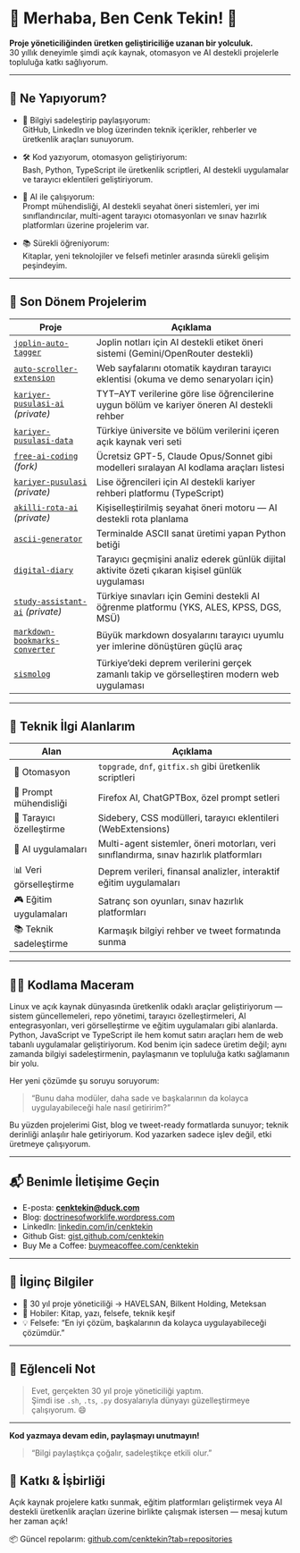 # 🌟 Merhaba, Ben Cenk Tekin! 🌟  
**Proje yöneticiliğinden üretken geliştiriciliğe uzanan bir yolculuk.**  
30 yıllık deneyimle şimdi açık kaynak, otomasyon ve AI destekli projelerle topluluğa katkı sağlıyorum.

---

## 🚀 Ne Yapıyorum?

- 🧠 Bilgiyi sadeleştirip paylaşıyorum:  
  GitHub, LinkedIn ve blog üzerinden teknik içerikler, rehberler ve üretkenlik araçları sunuyorum.

- 🛠️ Kod yazıyorum, otomasyon geliştiriyorum:  
  Bash, Python, TypeScript ile üretkenlik scriptleri, AI destekli uygulamalar ve tarayıcı eklentileri geliştiriyorum.

- 🤖 AI ile çalışıyorum:  
  Prompt mühendisliği, AI destekli seyahat öneri sistemleri, yer imi sınıflandırıcılar, multi-agent tarayıcı otomasyonları ve sınav hazırlık platformları üzerine projelerim var.

- 📚 Sürekli öğreniyorum:  
  Kitaplar, yeni teknolojiler ve felsefi metinler arasında sürekli gelişim peşindeyim.

---

## 🧪 Son Dönem Projelerim

| Proje | Açıklama |
|-------|----------|
| [`joplin-auto-tagger`](https://github.com/cenktekin/joplin-auto-tagger) | Joplin notları için AI destekli etiket öneri sistemi (Gemini/OpenRouter destekli) |
| [`auto-scroller-extension`](https://github.com/cenktekin/auto-scroller-extension) | Web sayfalarını otomatik kaydıran tarayıcı eklentisi (okuma ve demo senaryoları için) |
| [`kariyer-pusulasi-ai`](https://github.com/cenktekin/kariyer-pusulasi-ai) *(private)* | TYT–AYT verilerine göre lise öğrencilerine uygun bölüm ve kariyer öneren AI destekli rehber |
| [`kariyer-pusulasi-data`](https://github.com/cenktekin/kariyer-pusulasi-data) | Türkiye üniversite ve bölüm verilerini içeren açık kaynak veri seti |
| [`free-ai-coding`](https://github.com/cenktekin/free-ai-coding) *(fork)* | Ücretsiz GPT-5, Claude Opus/Sonnet gibi modelleri sıralayan AI kodlama araçları listesi |
| [`kariyer-pusulasi`](https://github.com/cenktekin/kariyer-pusulasi) *(private)* | Lise öğrencileri için AI destekli kariyer rehberi platformu (TypeScript) |
| [`akilli-rota-ai`](https://github.com/cenktekin/akilli-rota-ai) *(private)* | Kişiselleştirilmiş seyahat öneri motoru — AI destekli rota planlama |
| [`ascii-generator`](https://github.com/cenktekin/ascii-generator) | Terminalde ASCII sanat üretimi yapan Python betiği |
| [`digital-diary`](https://github.com/cenktekin/digital-diary) | Tarayıcı geçmişini analiz ederek günlük dijital aktivite özeti çıkaran kişisel günlük uygulaması |
| [`study-assistant-ai`](https://github.com/cenktekin/study-assistant-ai) *(private)* | Türkiye sınavları için Gemini destekli AI öğrenme platformu (YKS, ALES, KPSS, DGS, MSÜ) |
| [`markdown-bookmarks-converter`](https://github.com/cenktekin/markdown-bookmarks-converter) | Büyük markdown dosyalarını tarayıcı uyumlu yer imlerine dönüştüren güçlü araç |
| [`sismolog`](https://github.com/cenktekin/sismolog) | Türkiye’deki deprem verilerini gerçek zamanlı takip ve görselleştiren modern web uygulaması |

---

## 🧩 Teknik İlgi Alanlarım

| Alan | Açıklama |
|------|----------|
| 🔁 Otomasyon | `topgrade`, `dnf`, `gitfix.sh` gibi üretkenlik scriptleri |
| 🧠 Prompt mühendisliği | Firefox AI, ChatGPTBox, özel prompt setleri |
| 🎨 Tarayıcı özelleştirme | Sidebery, CSS modülleri, tarayıcı eklentileri (WebExtensions) |
| 🤖 AI uygulamaları | Multi-agent sistemler, öneri motorları, veri sınıflandırma, sınav hazırlık platformları |
| 📊 Veri görselleştirme | Deprem verileri, finansal analizler, interaktif eğitim uygulamaları |
| 🎮 Eğitim uygulamaları | Satranç son oyunları, sınav hazırlık platformları |
| 📚 Teknik sadeleştirme | Karmaşık bilgiyi rehber ve tweet formatında sunma |

---

## 👨‍💻 Kodlama Maceram

Linux ve açık kaynak dünyasında üretkenlik odaklı araçlar geliştiriyorum — sistem güncellemeleri, repo yönetimi, tarayıcı özelleştirmeleri, AI entegrasyonları, veri görselleştirme ve eğitim uygulamaları gibi alanlarda. Python, JavaScript ve TypeScript ile hem komut satırı araçları hem de web tabanlı uygulamalar geliştiriyorum. Kod benim için sadece üretim değil; aynı zamanda bilgiyi sadeleştirmenin, paylaşmanın ve topluluğa katkı sağlamanın bir yolu.

Her yeni çözümde şu soruyu soruyorum:  
> “Bunu daha modüler, daha sade ve başkalarının da kolayca uygulayabileceği hale nasıl getiririm?”

Bu yüzden projelerimi Gist, blog ve tweet-ready formatlarda sunuyor; teknik derinliği anlaşılır hale getiriyorum. Kod yazarken sadece işlev değil, etki üretmeye çalışıyorum.

---

## 📬 Benimle İletişime Geçin

- E-posta: **cenktekin@duck.com**  
- Blog: [doctrinesofworklife.wordpress.com](https://doctrinesofworklife.wordpress.com)  
- LinkedIn: [linkedin.com/in/cenktekin](https://linkedin.com/in/cenktekin) 
- Github Gist: [gist.github.com/cenktekin](https://gist.github.com/cenktekin)  
- Buy Me a Coffee: [buymeacoffee.com/cenktekin](https://buymeacoffee.com/cenktekin)

---

## 🌱 İlginç Bilgiler

- 📍 30 yıl proje yöneticiliği → HAVELSAN, Bilkent Holding, Meteksan  
- 🎨 Hobiler: Kitap, yazı, felsefe, teknik keşif  
- 💡 Felsefe: “En iyi çözüm, başkalarının da kolayca uygulayabileceği çözümdür.”

---

## 🎉 Eğlenceli Not

> Evet, gerçekten 30 yıl proje yöneticiliği yaptım.  
> Şimdi ise `.sh`, `.ts`, `.py` dosyalarıyla dünyayı güzelleştirmeye çalışıyorum. 😄

---

**Kod yazmaya devam edin, paylaşmayı unutmayın!**  
> “Bilgi paylaştıkça çoğalır, sadeleştikçe etkili olur.”

## 🤝 Katkı & İşbirliği

Açık kaynak projelere katkı sunmak, eğitim platformları geliştirmek veya AI destekli üretkenlik araçları üzerine birlikte çalışmak istersen — mesaj kutum her zaman açık!


📦 Güncel repolarım: [github.com/cenktekin?tab=repositories](https://github.com/cenktekin?tab=repositories)
